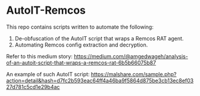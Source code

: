 # AutoIT-Remcos
This repo contains scripts written to automate the following:
 1. De-obfuscation of the AutoIT script that wraps a Remcos RAT agent.
 2. Automating Remcos config extraction and decryption.

Refer to this medium story: https://medium.com/@amgedwageh/analysis-of-an-autoit-script-that-wraps-a-remcos-rat-6b5b66075b87

An example of such AutoIT script: https://malshare.com/sample.php?action=detail&hash=d7fc2b593eac64ff4a46ba9f5864d875be3cb13ec8ef0327d781c5cd1e29b4ac
